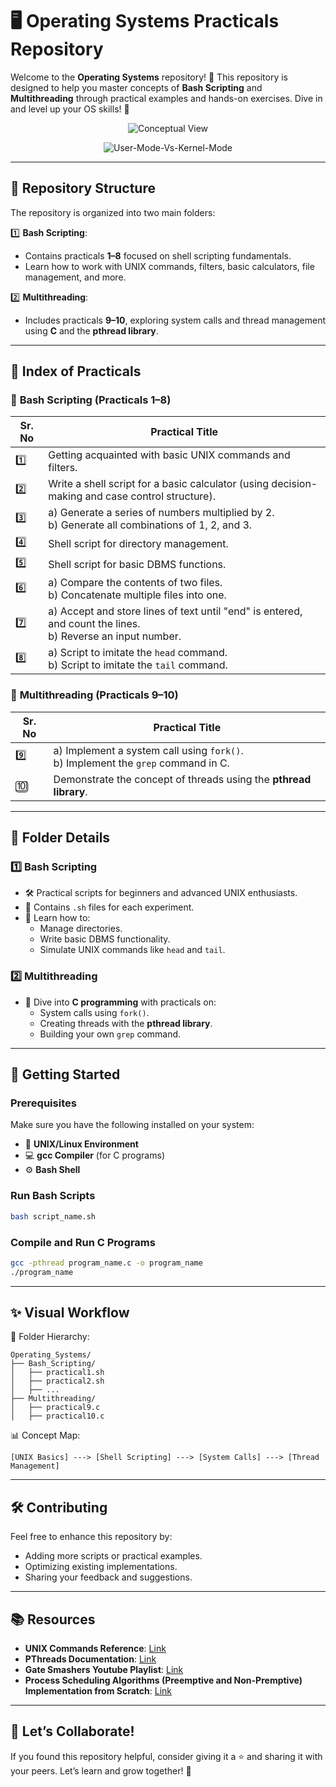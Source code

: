 
# 🖥️ **Operating Systems Practicals Repository**  

Welcome to the **Operating Systems** repository! 🎉 This repository is designed to help you master concepts of **Bash Scripting** and **Multithreading** through practical examples and hands-on exercises. Dive in and level up your OS skills! 🚀  

<p align="center">
  <img src="https://github.com/user-attachments/assets/67a9262c-6f44-4333-95cb-9fa4f6b7c3d0" alt="Conceptual View" />
</p>

<p align="center">
  <img src="https://github.com/user-attachments/assets/4f7fea8a-052c-4249-99b2-7cb5164097fe" alt="User-Mode-Vs-Kernel-Mode" />
</p>

---

## 📂 **Repository Structure**  

The repository is organized into two main folders:  

1️⃣ **Bash Scripting**:  
   - Contains practicals **1–8** focused on shell scripting fundamentals.  
   - Learn how to work with UNIX commands, filters, basic calculators, file management, and more.  

2️⃣ **Multithreading**:  
   - Includes practicals **9–10**, exploring system calls and thread management using **C** and the **pthread library**.  

---

## 📜 **Index of Practicals**  

### 🔹 **Bash Scripting (Practicals 1–8)**  
| Sr. No | Practical Title |  
|--------|----------------|  
| 1️⃣ | Getting acquainted with basic UNIX commands and filters. |  
| 2️⃣ | Write a shell script for a basic calculator (using decision-making and case control structure). |  
| 3️⃣ | a) Generate a series of numbers multiplied by 2.  <br>b) Generate all combinations of 1, 2, and 3. |  
| 4️⃣ | Shell script for directory management. |  
| 5️⃣ | Shell script for basic DBMS functions. |  
| 6️⃣ | a) Compare the contents of two files.  <br>b) Concatenate multiple files into one. |  
| 7️⃣ | a) Accept and store lines of text until "end" is entered, and count the lines.  <br>b) Reverse an input number. |  
| 8️⃣ | a) Script to imitate the `head` command.  <br>b) Script to imitate the `tail` command. |  

### 🔹 **Multithreading (Practicals 9–10)**  
| Sr. No | Practical Title |  
|--------|----------------|  
| 9️⃣ | a) Implement a system call using `fork()`.  <br>b) Implement the `grep` command in C. |  
| 🔟 | Demonstrate the concept of threads using the **pthread library**. |  

---

## 📂 **Folder Details**  

### 1️⃣ **Bash Scripting**  
- 🛠️ Practical scripts for beginners and advanced UNIX enthusiasts.  
- 📜 Contains `.sh` files for each experiment.  
- 🌟 Learn how to:  
   - Manage directories.  
   - Write basic DBMS functionality.  
   - Simulate UNIX commands like `head` and `tail`.  

### 2️⃣ **Multithreading**  
- 🔧 Dive into **C programming** with practicals on:  
   - System calls using `fork()`.  
   - Creating threads with the **pthread library**.  
   - Building your own `grep` command.  

---

## 🚀 **Getting Started**  

### Prerequisites  
Make sure you have the following installed on your system:  
- 🐧 **UNIX/Linux Environment**  
- 💻 **gcc Compiler** (for C programs)  
- ⚙️ **Bash Shell**  

### Run Bash Scripts  
```bash  
bash script_name.sh  
```  

### Compile and Run C Programs  
```bash  
gcc -pthread program_name.c -o program_name  
./program_name  
```  

---

## ✨ **Visual Workflow**  

📁 Folder Hierarchy:  
```  
Operating_Systems/  
├── Bash_Scripting/  
│   ├── practical1.sh  
│   ├── practical2.sh  
│   ├── ...  
├── Multithreading/  
│   ├── practical9.c  
│   ├── practical10.c  
```  

📊 Concept Map:  
```  
[UNIX Basics] ---> [Shell Scripting] ---> [System Calls] ---> [Thread Management]  
```  

---

## 🛠️ **Contributing**  

Feel free to enhance this repository by:  
- Adding more scripts or practical examples.  
- Optimizing existing implementations.  
- Sharing your feedback and suggestions.  

---

## 📚 **Resources**  

- **UNIX Commands Reference**: [Link](https://man7.org/linux/man-pages/)  
- **PThreads Documentation**: [Link](https://man7.org/linux/man-pages/man7/pthreads.7.html)
- **Gate Smashers Youtube Playlist**: [Link](https://www.youtube.com/watch?v=bkSWJJZNgf8&list=PLxCzCOWd7aiGz9donHRrE9I3Mwn6XdP8p)
- **Process Scheduling Algorithms (Preemptive and Non-Premptive) Implementation from Scratch**: [Link](https://github.com/Hyperspectral01/Scheduling_Algorithms)

---

## 🌟 **Let’s Collaborate!**  
If you found this repository helpful, consider giving it a ⭐ and sharing it with your peers. Let’s learn and grow together! 🎉  
